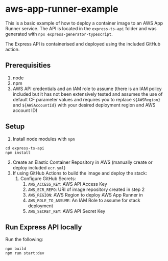 # aws-app-runner-example

This is a basic example of how to deploy a container image to an AWS App Runner service. The API is located in the `express-ts-api` folder and was generated with `npx express-generator-typescript`.

The Express API is containerised and deployed using the included GitHub action.

## Prerequisities

1. node
2. npm
3. AWS API credentials and an IAM role to assume (there is an IAM policy included but it has not been extensively tested and assumes the use of default CF parameter values and requires you to replace `${AWSRegion}` and `${AWSAccountId}` with your desired deployment region and AWS account ID)

## Setup

1. Install node modules with `npm`

```
cd express-ts-api
npm install
```

2. Create an Elastic Container Repository in AWS (manually create or deploy included `ecr.yml`)
3. If using GitHub Actions to build the image and deploy the stack:
   1. Configure GitHub Secrets:
      1. `AWS_ACCESS_KEY`: AWS API Access Key
      2. `AWS_ECR_REPO`: URI of image repository created in step 2
      3. `AWS_REGION`: AWS Region to deploy AWS App Runner in
      4. `AWS_ROLE_TO_ASSUME`: An IAM Role to assume for stack deployment
      5. `AWS_SECRET_KEY`: AWS API Secret Key

## Run Express API locally

Run the following:

```
npm build
npm run start:dev
```